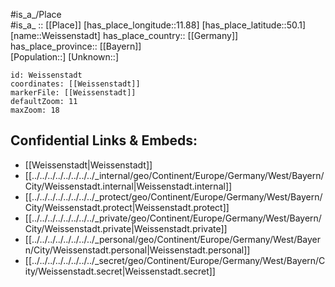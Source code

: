 ﻿---
location: [50.1,11.88] 
mapzoom: [7,12] 
mapmarker: city 
type: City
tags:
- geo/City


SpocWebEntityId: 35517
isDeleted: false
confidential: public

---
#is_a_/Place  
#is_a_ :: [[Place]] 
[has_place_longitude::11.88] 
[has_place_latitude::50.1] 
[name::Weissenstadt] 
has_place_country:: [[Germany]]  
has_place_province:: [[Bayern]]  
[Population::] 
[Unknown::] 


```leaflet
id: Weissenstadt
coordinates: [[Weissenstadt]] 
markerFile: [[Weissenstadt]] 
defaultZoom: 11 
maxZoom: 18
```


## Confidential Links & Embeds: 
- [[Weissenstadt|Weissenstadt]]  
- [[../../../../../../../../_internal/geo/Continent/Europe/Germany/West/Bayern/City/Weissenstadt.internal|Weissenstadt.internal]] 
- [[../../../../../../../../_protect/geo/Continent/Europe/Germany/West/Bayern/City/Weissenstadt.protect|Weissenstadt.protect]] 
- [[../../../../../../../../_private/geo/Continent/Europe/Germany/West/Bayern/City/Weissenstadt.private|Weissenstadt.private]] 
- [[../../../../../../../../_personal/geo/Continent/Europe/Germany/West/Bayern/City/Weissenstadt.personal|Weissenstadt.personal]] 
- [[../../../../../../../../_secret/geo/Continent/Europe/Germany/West/Bayern/City/Weissenstadt.secret|Weissenstadt.secret]] 
